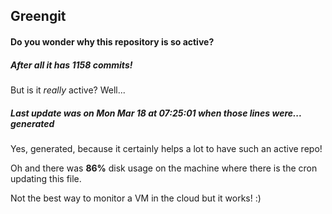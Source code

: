 ## Greengit

#### Do you wonder why this repository is so active?

##### After all it has 1158 commits!

But is it *really* active? Well...

##### Last update was on Mon Mar 18 at 07:25:01 when those lines were... generated

Yes, generated, because it certainly helps a lot to have such an active repo!

Oh and there was **86%** disk usage on the machine
where there is the cron updating this file.

Not the best way to monitor a VM in the cloud but it works! :)
